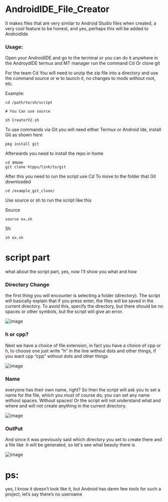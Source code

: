 # AndroidIDE_File_Creator


It makes files that are very similar to Android Studio files when created, a very cool feature to be honest, and yes, perhaps this will be added to AndroidIde




### Usage:
Open your AndroidIDE and go to the terminal or you can do it anywhere in the AndroydIDE termux and MT manager run the command Cd Or clone git 


For the team Cd You will need to unzip the zip file into a directory and use the command source or w to launch it, no changes to mods without root, etc.


Example:
```
cd /path/to/sh/script

# You Can use source 

sh CreatorV2.sh
```





To use commands via Git you will need either Termux or Android Ide, install Git as shown here 
```
pkg install git
```


Afterwards you need to install the repo in home 

```
cd $Home
git clone htpps/link/to/git
```
After this you need to run the script use Cd To move to the folder that Git downloaded
```
cd /example_git_clone/
```
Use source or sh to run the script like this 



Source
```
source ex.sh
```


Sh
```
sh ex.sh
```
# script part

what about the script part, yes, now I’ll show you what and how



### Directory Change 


the first thing you will encounter is selecting a folder (directory). The script will basically explain that if you press enter, the files will be saved in the current directory. To avoid this, specify the directory, but there should be no spaces or other symbols, but the script will give an error.

![image](https://github.com/LIBBBhhh/AndroidIDE_File_Creator/assets/131472646/9d02c2c7-b162-416b-b67e-b0184e10b843)



### h or cpp?

Next we have a choice of file extension, in fact you have a choice of cpp or h, to choose one just write “h” in the line without dots and other things, if you want cpp “cpp” without dots and other things

![image](https://github.com/LIBBBhhh/AndroidIDE_File_Creator/assets/131472646/bd5f456b-a010-4a5d-a10d-e0bea465cbb6)



### Name


everyone has their own name, right? So then the script will ask you to set a name for the file, which you must of course do; you can set any name without spaces. Without spaces! Or the script will not understand what and where and will not create anything in the current directory.

![image](https://github.com/LIBBBhhh/AndroidIDE_File_Creator/assets/131472646/cb8d75d3-9d11-4f29-83e4-c21c4dcfea09)


### OutPut

And since it was previously said which directory you set to create there and a file like .h will be generated, so let's see what beauty there is



![image](https://github.com/LIBBBhhh/AndroidIDE_File_Creator/assets/131472646/9f30e9da-05e5-44e3-9faa-5015884d1a11)

# ps: 
yes, I know it doesn’t look like it, but Android has damn few tools for such a project, let’s say there’s no username

